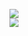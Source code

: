 [![](https://img.shields.io/badge/Made%20With-Github%20Spray-lightgrey.svg?style=for-the-badge&logo=github)](https://github.com/Annihil/github-spray#27132)  
[![](https://i.imgur.com/2DrTn0Z.gif)](https://github.com/Annihil/github-spray)